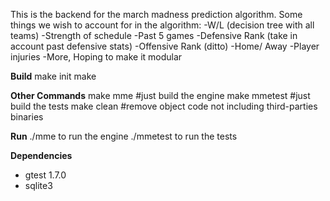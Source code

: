 This is the backend for the march madness prediction algorithm. Some things we wish to account for in the algorithm:
-W/L (decision tree with all teams)
-Strength of schedule
-Past 5 games
-Defensive Rank (take in account past defensive stats)
-Offensive Rank (ditto)
-Home/ Away
-Player injuries
-More, Hoping to make it modular

**Build**
make init
make

**Other Commands**
make mme #just build the engine
make mmetest #just build the tests
make clean #remove object code not including third-parties binaries

**Run**
./mme to run the engine
./mmetest to run the tests

**Dependencies**
* gtest 1.7.0
* sqlite3


